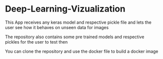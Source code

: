 # Deep-Learning-Vizualization
This App receives any keras model and respective pickle file and lets the user see how it behaves on unseen data for images


The repository also contains some pre trained models and respective pickles for the user to test then

You can clone the repository and use the docker file to build a docker image
